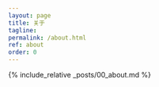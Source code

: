 ```yaml
---
layout: page
title: 关于
tagline:
permalink: /about.html
ref: about
order: 0
---
```


{% include_relative _posts/00_about.md %}

